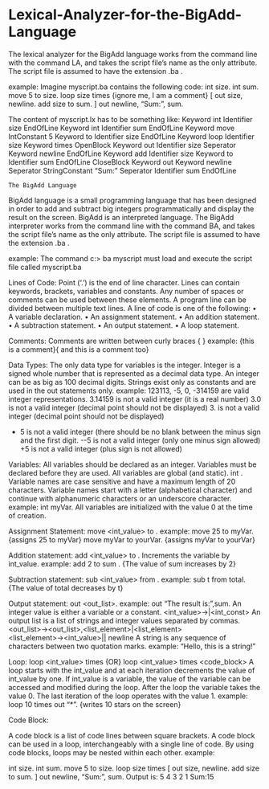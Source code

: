# Lexical-Analyzer-for-the-BigAdd-Language
The lexical analyzer for the BigAdd language works from the command line with the command LA, and takes the script file’s name as the only attribute. The script file is assumed to have the extension .ba .

example: Imagine myscript.ba contains the following code:
int size.
int sum.
move 5 to size.
loop size times {ignore me, I am a comment}
[ out size, newline.
add size to sum.
]
out newline, “Sum:”, sum.

The content of myscript.lx has to be something like:
Keyword int
Identifier size
EndOfLine
Keyword int
Identifier sum
EndOfLine
Keyword move
IntConstant 5
Keyword to
Identifier size
EndOfLine
Keyword loop
Identifier size
Keyword times
OpenBlock
Keyword out
Identifier size
Seperator
Keyword newline
EndOfLine
Keyword add
Identifier size
Keyword to
Identifier sum
EndOfLine
CloseBlock
Keyword out
Keyword newline
Seperator
StringConstant “Sum:”
Seperator
Identifier sum
EndOfLine


    The BigAdd Language
BigAdd language is a small programming language that has been designed in order to add and subtract
big integers programmatically and display the result on the screen. BigAdd is an interpreted language.
The BigAdd interpreter works from the command line with the command BA, and takes the script
file’s name as the only attribute. The script file is assumed to have the extension .ba .

example: The command c:\> ba myscript
must load and execute the script file called myscript.ba

Lines of Code: Point (‘.’) is the end of line character. Lines can contain keywords, brackets, variables
and constants. Any number of spaces or comments can be used between these elements. A program
line can be divided between multiple text lines.
A line of code is one of the following:
• A variable declaration.
• An assignment statement.
• An addition statement.
• A subtraction statement.
• An output statement.
• A loop statement.

Comments:
Comments are written between curly braces { }
example: {this is a comment}{ and
this is a comment too}

Data Types: The only data type for variables is the integer. Integer is a signed whole number that is
represented as a decimal data type. An integer can be as big as 100 decimal digits.
Strings exist only as constants and are used in the out statements only.
example: 123113, -5, 0, -314159 are valid integer representations.
3.14159 is not a valid integer (it is a real number)
3.0 is not a valid integer (decimal point should not be displayed)
3. is not a valid integer (decimal point should not be displayed)
- 5 is not a valid integer (there should be no blank between the minus sign and the first digit.
--5 is not a valid integer (only one minus sign allowed)
+5 is not a valid integer (plus sign is not allowed)

Variables: All variables should be declared as an integer. Variables must be declared before they are used. All variables are global (and static).
int <variable>.
Variable names are case sensitive and have a maximum length of 20 characters. Variable names start with a letter (alphabetical character) and continue with alphanumeric characters or an underscore character.
example: int myVar.
All variables are initialized with the value 0 at the time of creation.
  
Assignment Statement:
move <int_value> to <variable>.
example: move 25 to myVar. {assigns 25 to myVar}
move myVar to yourVar. {assigns myVar to yourVar}
  
Addition statement:
add <int_value> to <variable>.
Increments the variable by int_value.
example: add 2 to sum . {The value of sum increases by 2}
  
Subtraction statement:
sub <int_value> from <variable>.
example: sub t from total. {The value of total decreases by t}
  
Output statement:
out <out_list>.
example: out “The result is:”,sum.
An integer value is either a variable or a constant.
<int_value>→<variable>|<int_const>
An output list is a list of strings and integer values separated by commas.
<out_list>→<out_list>,<list_element>|<list_element>
<list_element>→<int_value>|<string>| newline
A string is any sequence of characters between two quotation marks.
example: “Hello, this is a string!”
  
Loop:
loop <int_value> times <line>
{OR}
loop <int_value> times <code_block>
A loop starts with the int_value and at each iteration decrements the value of int_value by one. If int_value is a variable, the value of the variable can be accessed and modified during the loop. After the loop the variable takes the value 0. The last iteration of the loop operates with the value 1.
example:
loop 10 times out “*”. {writes 10 stars on the screen}
  
Code Block:
    
A code block is a list of code lines between square brackets. A code block can be used in a loop, interchangeably with a single line of code. By using code blocks, loops may be nested within each other.
example:
    
int size.
int sum.
move 5 to size.
loop size times
[ out size, newline.
add size to sum.
]
out newline, “Sum:”, sum.
Output is:
5
4
3
2
1
Sum:15
